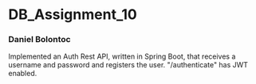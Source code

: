 # DB_Assignment_10

### Daniel Bolontoc

Implemented an Auth Rest API, written in Spring Boot, that receives a username and password and registers the user. 
          "/authenticate" has JWT enabled.
